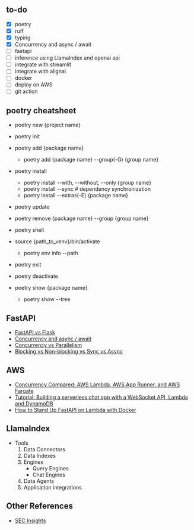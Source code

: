## to-do
- [x] poetry
- [x] ruff
- [x] typing
- [x] Concurrency and async / await
- [ ] fastapi
- [ ] inference using LlamaIndex and openai api
- [ ] integrate with streamlit
- [ ] integrate with alignai
- [ ] docker
- [ ] deploy on AWS
- [ ] git action

## poetry cheatsheet
- poetry new {project name}
- poetry init

- poetry add {package name}
    - poetry add {package name} --group(-G) {group name}
- poetry install 
    - poetry install --with, --without, --only {group name}
    - poetry install --sync # dependency synchronization
    - poetry install --extras(-E) {package name}
- poetry update
- poetry remove {package name} --group {group name}

- poetry shell
- source {path_to_venv}/bin/activate
    - poetry env info --path

- poetry exit
- poetry deactivate

- poetry show {package name}
    - poetry show --tree

## FastAPI
- [FastAPI vs Flask](https://www.turing.com/kb/fastapi-vs-flask-a-detailed-comparison)
- [Concurrency and async / await](https://fastapi.tiangolo.com/async)
- [Concurrency vs Parallelism](https://oxylabs.io/blog/concurrency-vs-parallelism)
- [Blocking vs Non-blocking vs Sync vs Async](https://developer.ibm.com/articles/l-async)

## AWS
- [Concurrency Compared: AWS Lambda, AWS App Runner, and AWS Fargate](https://nathanpeck.com/concurrency-compared-lambda-fargate-app-runner)
- [Tutorial: Building a serverless chat app with a WebSocket API, Lambda and DynamoDB](https://docs.aws.amazon.com/apigateway/latest/developerguide/websocket-api-chat-app.html)
- [How to Stand Up FastAPI on Lambda with Docker](https://jacobsolawetz.medium.com/how-to-stand-up-fastapi-on-lambda-with-docker-299609323e40)

## LlamaIndex
- Tools
    1. Data Connectors
    2. Data Indexes
    3. Engines
        - Query Engines
        - Chat Engines
    4. Data Agents
    5. Application integrations
    

## Other References
- [SEC Insights](https://github.com/run-llama/sec-insights)